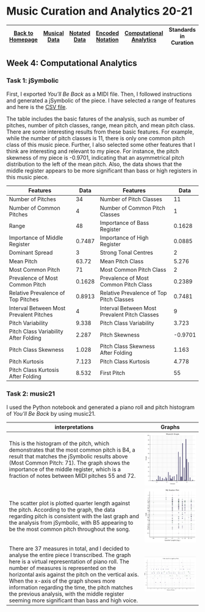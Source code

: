 # Music Curation and Analytics 20-21

| [Back to Homepage](https://github.com/chenjcharlotte/MCA-2020/blob/master/README.md) | [Musical Data](https://github.com/chenjcharlotte/MCA-2020/blob/master/weeklyTasks/week1.md) | [Notated Data](https://github.com/chenjcharlotte/MCA-2020/blob/master/weeklyTasks/week2.md) | [Encoded Notation](https://github.com/chenjcharlotte/MCA-2020/blob/master/weeklyTasks/week3.md) | [Computational Analytics](https://github.com/chenjcharlotte/MCA-2020/blob/master/weeklyTasks/week4.md) | Standards in Curation |
|---|---|---|---|---|---|


## Week 4: Computational Analytics

### Task 1: jSymbolic 

First, I exported *You'll Be Back* as a MIDI file. Then, I followed instructions and generated a jSymbolic of the piece.
I have selected a range of features and here is the [CSV file](https://github.com/chenjcharlotte/MCA-2020/blob/master/weeklyTasks/week4_jSymbolic1.csv). 

The table includes the basic fatures of the analysis, such as number of pitches, number of pitch classes, range, mean pitch, and mean pitch class. There are some interesting results from these basic features. For example, while the number of pitch classes is 11, there is only one common pitch class of this music piece. Further, I also selected some other features that I think are interesting and relevant to my piece. For instance, the pitch skewness of my piece is -0.9701, indicating that an asymmetrical pitch distribution to the left of the mean pitch. Also, the data shows that the middle register appears to be more significant than bass or high registers in this music piece. 

| Features | Data | Features | Data |
|---|---|---|---|
|Number of Pitches|34|Number of Pitch Classes|11|
|Number of Common Pitches|4|Number of Common Pitch Classes|1|
|Range|48|Importance of Bass Register|0.1628|
|Importance of Middle Register|0.7487|Importance of High Register|0.0885|
|Dominant Spread|3|Strong Tonal Centres|2|
|Mean Pitch|63.72|Mean Pitch Class|5.276|
|Most Common Pitch|71|Most Common Pitch Class|2|
|Prevalence of Most Common Pitch|0.1628|Prevalence of Most Common Pitch Class|0.2389|
|Relative Prevalence of Top Pitches|0.8913|Relative Prevalence of Top Pitch Classes|0.7481|
|Interval Between Most Prevalent Pitches|4|Interval Between Most Prevalent Pitch Classes|9|
|Pitch Variability|9.338|Pitch Class Variability|3.723|
|Pitch Class Variability After Folding|2.287|Pitch Skewness|-0.9701|
|Pitch Class Skewness|1.028|Pitch Class Skewness After Folding|1.163|
|Pitch Kurtosis|7.123|Pitch Class Kurtosis|4.778|
|Pitch Class Kurtosis After Folding|8.532|First Pitch|55|


### Task 2: music21 

I used the Python notebook and generated a piano roll and pitch histogram of *You'll Be Back* by using music21. 

|interpretations|Graphs|
|---|---|
|This is the histogram of the pitch, which demonstrates that the most common pitch is B4, a result that matches the jSymbolic results above (Most Common Pitch: 71). The graph shows the importance of the middle register, which is a fraction of notes between MIDI pitches 55 and 72.|![](https://github.com/chenjcharlotte/MCA-2020/blob/master/images/week4music21Graph.png)|
|The scatter plot is plotted quarter length against the pitch. According to the graph, the data regarding pitch is consistent with the last graph and the analysis from jSymbolic, with B5 appearing to be the most common pitch throughout the song. |![](https://github.com/chenjcharlotte/MCA-2020/blob/master/images/week4myScatterPlot.png)|
|There are 37 measures in total, and I decided to analyse the entire piece I transcribed. The graph here is a virtual representation of piano roll. The number of measures is represented on the horizontal axis against the pitch on the vertical axis. When the x-axis of the graph shows more information regarding the time, the pitch matches the previous analysis, with the middle register seeming more significant than bass and high voice. |![](https://github.com/chenjcharlotte/MCA-2020/blob/master/images/week4noteQuarterLengthByPitch.png)|
